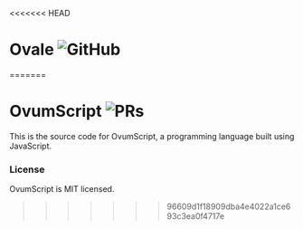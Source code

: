<<<<<<< HEAD
# Ovale ![GitHub](https://img.shields.io/github/license/antonio-erick/ovale)
=======
# OvumScript ![PRs](https://img.shields.io/badge/PRs-welcome-green)
This is the source code for OvumScript, a programming language built using JavaScript.
### License
OvumScript is MIT licensed.
>>>>>>> 96609d1f18909dba4e4022a1ce693c3ea0f4717e
